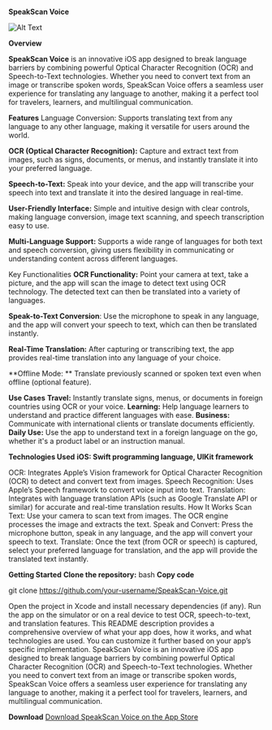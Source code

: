 **SpeakScan Voice**

![Alt Text](relative/path/to/screenshot.png)


**Overview**

**SpeakScan Voice** is an innovative iOS app designed to break language barriers by combining powerful Optical Character Recognition (OCR) and Speech-to-Text technologies. Whether you need to convert text from an image or transcribe spoken words, SpeakScan Voice offers a seamless user experience for translating any language to another, making it a perfect tool for travelers, learners, and multilingual communication.


**Features**
Language Conversion: Supports translating text from any language to any other language, making it versatile for users around the world.

**OCR (Optical Character Recognition):** Capture and extract text from images, such as signs, documents, or menus, and instantly translate it into your preferred language.

**Speech-to-Text:** Speak into your device, and the app will transcribe your speech into text and translate it into the desired language in real-time.

**User-Friendly Interface:** Simple and intuitive design with clear controls, making language conversion, image text scanning, and speech transcription easy to use.

**Multi-Language Support:** Supports a wide range of languages for both text and speech conversion, giving users flexibility in communicating or understanding content across different languages.

Key Functionalities
**OCR Functionality:** Point your camera at text, take a picture, and the app will scan the image to detect text using OCR technology. The detected text can then be translated into a variety of languages.

**Speak-to-Text Conversion**: Use the microphone to speak in any language, and the app will convert your speech to text, which can then be translated instantly.

**Real-Time Translation:** After capturing or transcribing text, the app provides real-time translation into any language of your choice.

**Offline Mode: ** Translate previously scanned or spoken text even when offline (optional feature).

**Use Cases**
**Travel:** Instantly translate signs, menus, or documents in foreign countries using OCR or your voice.
**Learning:** Help language learners to understand and practice different languages with ease.
**Business:** Communicate with international clients or translate documents efficiently.
**Daily Use:** Use the app to understand text in a foreign language on the go, whether it's a product label or an instruction manual.


**Technologies Used**
**iOS: Swift programming language, UIKit framework**

OCR: Integrates Apple’s Vision framework for Optical Character Recognition (OCR) to detect and convert text from images.
Speech Recognition: Uses Apple’s Speech framework to convert voice input into text.
Translation: Integrates with language translation APIs (such as Google Translate API or similar) for accurate and real-time translation results.
How It Works
Scan Text: Use your camera to scan text from images. The OCR engine processes the image and extracts the text.
Speak and Convert: Press the microphone button, speak in any language, and the app will convert your speech to text.
Translate: Once the text (from OCR or speech) is captured, select your preferred language for translation, and the app will provide the translated text instantly.

**Getting Started**
**Clone the repository:**
bash
**Copy code**

git clone https://github.com/your-username/SpeakScan-Voice.git

Open the project in Xcode and install necessary dependencies (if any).
Run the app on the simulator or on a real device to test OCR, speech-to-text, and translation features.
This README description provides a comprehensive overview of what your app does, how it works, and what technologies are used. You can customize it further based on your app’s specific implementation.
SpeakScan Voice is an innovative iOS app designed to break language barriers by combining powerful Optical Character Recognition (OCR) and Speech-to-Text technologies. Whether you need to convert text from an image or transcribe spoken words, SpeakScan Voice offers a seamless user experience for translating any language to another, making it a perfect tool for travelers, learners, and multilingual communication.

**Download**
[Download SpeakScan Voice on the App Store](https://apps.apple.com/pk/app/speakscan-voice/id6683282440)



